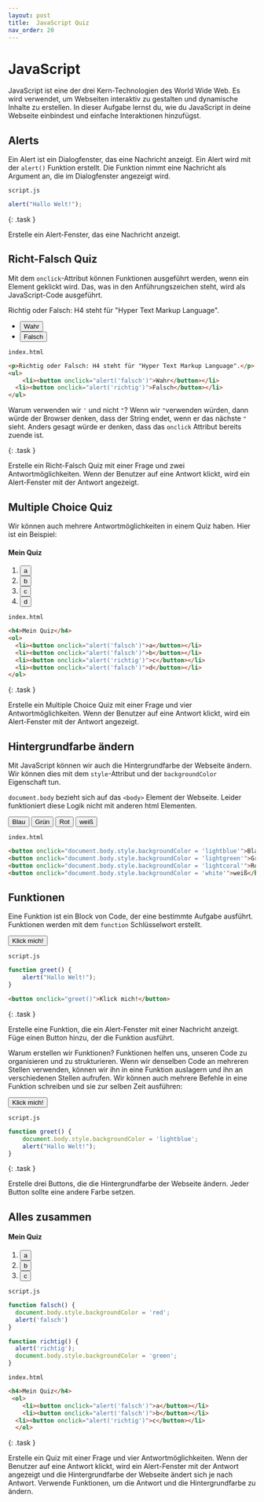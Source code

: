 ```yaml
---
layout: post
title:  JavaScript Quiz
nav_order: 20
---
```


# JavaScript

JavaScript ist eine der drei Kern-Technologien des World Wide Web. Es wird verwendet, um Webseiten interaktiv zu gestalten und dynamische Inhalte zu erstellen. In dieser Aufgabe lernst du, wie du JavaScript in deine Webseite einbindest und einfache Interaktionen hinzufügst.

## Alerts

Ein Alert ist ein Dialogfenster, das eine Nachricht anzeigt. Ein Alert wird mit der `alert()` Funktion erstellt. Die Funktion nimmt eine Nachricht als Argument an, die im Dialogfenster angezeigt wird.

`script.js`
```javascript
alert("Hallo Welt!");
```

{: .task }

Erstelle ein Alert-Fenster, das eine Nachricht anzeigt.

## Richt-Falsch Quiz

Mit dem `onclick`-Attribut können Funktionen ausgeführt werden, wenn ein Element geklickt wird. Das, was in den Anführungszeichen steht, wird als JavaScript-Code ausgeführt.

<div class="code-example">
<p>Richtig oder Falsch: H4 steht für "Hyper Text Markup Language".</p>
<ul>
    <li><button onclick="alert('falsch')">Wahr</button></li>
  <li><button onclick="alert('richtig')">Falsch</button></li>
</ul>

</div>

`index.html`
```html
<p>Richtig oder Falsch: H4 steht für "Hyper Text Markup Language".</p>
<ul>
    <li><button onclick="alert('falsch')">Wahr</button></li>
  <li><button onclick="alert('richtig')">Falsch</button></li>
</ul>
```

Warum verwenden wir `'` und nicht `"`? Wenn wir `"`verwenden würden, dann würde der Browser denken, dass der String endet, wenn er das nächste `"` sieht. Anders gesagt würde er denken, dass das `onclick` Attribut bereits zuende ist. 

{: .task }

Erstelle ein Richt-Falsch Quiz mit einer Frage und zwei Antwortmöglichkeiten. Wenn der Benutzer auf eine Antwort klickt, wird ein Alert-Fenster mit der Antwort angezeigt.

## Multiple Choice Quiz

Wir können auch mehrere Antwortmöglichkeiten in einem Quiz haben. Hier ist ein Beispiel:

<div class="code-example">
  <h4>Mein Quiz</h4>
  <ol>
    <li><button onclick="alert('falsch')">a</button></li>
    <li><button onclick="alert('falsch')">b</button></li>
  <li><button onclick="alert('richtig')">c</button></li>
    <li><button onclick="alert('falsch')">d</button></li>

  </ol>
</div>

`index.html`
```html
<h4>Mein Quiz</h4>
<ol>
  <li><button onclick="alert('falsch')">a</button></li>
  <li><button onclick="alert('falsch')">b</button></li>
  <li><button onclick="alert('richtig')">c</button></li>
  <li><button onclick="alert('falsch')">d</button></li>
</ol>
```

{: .task }

Erstelle ein Multiple Choice Quiz mit einer Frage und vier Antwortmöglichkeiten. Wenn der Benutzer auf eine Antwort klickt, wird ein Alert-Fenster mit der Antwort angezeigt.

## Hintergrundfarbe ändern

Mit JavaScript können wir auch die Hintergrundfarbe der Webseite ändern. Wir können dies mit dem `style`-Attribut und der `backgroundColor` Eigenschaft tun.

`document.body` bezieht sich auf das `<body>` Element der Webseite. Leider funktioniert diese Logik nicht mit anderen html Elementen. 

<div class="code-example">
<button onclick="document.body.style.backgroundColor = 'lightblue'">Blau</button>
<button onclick="document.body.style.backgroundColor = 'lightgreen'">Grün</button>
<button onclick="document.body.style.backgroundColor = 'lightcoral'">Rot</button>
<button onclick="document.body.style.backgroundColor = 'initial'">weiß</button>

</div>

`index.html`
```html
<button onclick="document.body.style.backgroundColor = 'lightblue'">Blau</button>
<button onclick="document.body.style.backgroundColor = 'lightgreen'">Grün</button>
<button onclick="document.body.style.backgroundColor = 'lightcoral'">Rot</button>
<button onclick="document.body.style.backgroundColor = 'white'">weiß</button>
```

## Funktionen

Eine Funktion ist ein Block von Code, der eine bestimmte Aufgabe ausführt. Funktionen werden mit dem `function` Schlüsselwort erstellt.

<div class="code-example">
<button onclick="greet()">Klick mich!</button>
</div>

`script.js`
```javascript
function greet() {
    alert("Hallo Welt!");
}
```

```html
<button onclick="greet()">Klick mich!</button>
```

{: .task }

Erstelle eine Funktion, die ein Alert-Fenster mit einer Nachricht anzeigt. Füge einen Button hinzu, der die Funktion ausführt.

Warum erstellen wir Funktionen? Funktionen helfen uns, unseren Code zu organisieren und zu strukturieren. Wenn wir denselben Code an mehreren Stellen verwenden, können wir ihn in eine Funktion auslagern und ihn an verschiedenen Stellen aufrufen. Wir können auch mehrere Befehle in eine Funktion schreiben und sie zur selben Zeit ausführen:

<div class="code-example">
<button onclick="greet2()">Klick mich!</button>
</div>

`script.js`
```javascript
function greet() {
    document.body.style.backgroundColor = 'lightblue';
    alert("Hallo Welt!");
}
```

{: .task }

Erstelle drei Buttons, die die Hintergrundfarbe der Webseite ändern. Jeder Button sollte eine andere Farbe setzen.

## Alles zusammen

<div class="code-example">
<h4>Mein Quiz</h4>
 <ol>
    <li><button onclick="falsch()">a</button></li>
    <li><button onclick="falsch()">b</button></li>
  <li><button onclick="richtig()">c</button></li>
  </ol>

</div>

`script.js`
```javascript
function falsch() {
  document.body.style.backgroundColor = 'red';
  alert('falsch')
}

function richtig() {
  alert('richtig');
  document.body.style.backgroundColor = 'green';
}
```

`index.html`
```html
<h4>Mein Quiz</h4>
 <ol>
    <li><button onclick="alert('falsch')">a</button></li>
    <li><button onclick="alert('falsch')">b</button></li>
  <li><button onclick="alert('richtig')">c</button></li>
  </ol>
```

{: .task }

Erstelle ein Quiz mit einer Frage und vier Antwortmöglichkeiten. Wenn der Benutzer auf eine Antwort klickt, wird ein Alert-Fenster mit der Antwort angezeigt und die Hintergrundfarbe der Webseite ändert sich je nach Antwort. Verwende Funktionen, um die Antwort und die Hintergrundfarbe zu ändern.

<script>
    function falsch() {
      document.body.style.backgroundColor = 'lightcoral';
      alert('falsch')
    }

    function richtig() {
      alert('richtig');
      document.body.style.backgroundColor = 'lightgreen';
    }

function greet() {
    alert("Hallo Welt!");
}

function greet2() {
document.body.style.backgroundColor = 'lightblue';
    alert("Hallo Welt!");
}
</script>